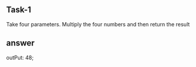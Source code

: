 ## Task-1
Take four parameters. Multiply the four numbers and then return the result
## answer
outPut: 48;